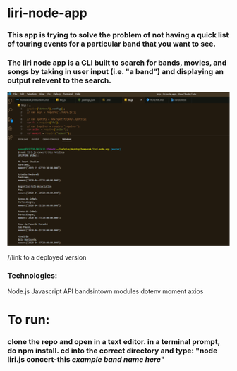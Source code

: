 # liri-node-app


### This app is trying to solve the problem of not having a quick list of touring events for a particular band that you want to see. ###

### The liri node app is a CLI built to search for bands, movies, and songs by taking in user input (i.e. "a band") and displaying an output relevent to the search.


![Alt text](/images/liri.png?raw=true "title")

//link to a deployed version


### Technologies: ###
Node.js
Javascript
API  bandsintown
modules dotenv moment axios 


# To run: #
### clone the repo and open in a text editor.  in a terminal prompt, do npm install.  cd into the correct directory and type: "node liri.js concert-this *example band name here*"